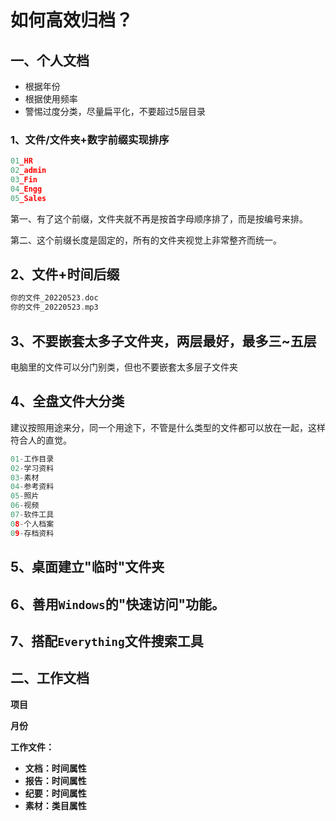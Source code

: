 # 如何高效归档？

## 一、个人文档
- 根据年份
- 根据使用频率
- 警惕过度分类，尽量扁平化，不要超过5层目录

### 1、文件/文件夹+数字前缀实现排序

```c
01_HR
02_admin
03_Fin
04_Engg
05_Sales
```
第一、有了这个前缀，文件夹就不再是按首字母顺序排了，而是按编号来排。

第二、这个前缀长度是固定的，所有的文件夹视觉上非常整齐而统一。

## 2、文件+时间后缀

```c
你的文件_20220523.doc
你的文件_20220523.mp3
```

## 3、不要嵌套太多子文件夹，两层最好，最多三~五层

电脑里的文件可以分门别类，但也不要嵌套太多层子文件夹

## 4、全盘文件大分类

建议按照用途来分，同一个用途下，不管是什么类型的文件都可以放在一起，这样符合人的直觉。

```c
01-工作目录
02-学习资料
03-素材
04-参考资料
05-照片
06-视频
07-软件工具
08-个人档案
09-存档资料
```

## 5、桌面建立"临时"文件夹
## 6、善用`Windows`的"快速访问"功能。
## 7、搭配`Everything`文件搜索工具

## 二、工作文档

**项目**

**月份**

**工作文件：**

- **文档：时间属性**
- **报告：时间属性**
- **纪要：时间属性**
- **素材：类目属性**